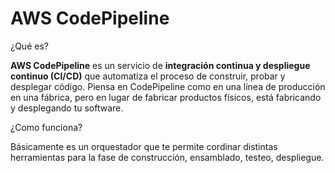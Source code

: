 # AWS CodePipeline

¿Qué es?

**AWS CodePipeline** es un servicio de **integración continua y despliegue continuo (CI/CD)** que automatiza el proceso de construir, probar y desplegar código. Piensa en CodePipeline como en una línea de producción en una fábrica, pero en lugar de fabricar productos físicos, está fabricando y desplegando tu software.

¿Como funciona?

Básicamente es un orquestador que te permite cordinar distintas herramientas para la fase de construcción, ensamblado, testeo, despliegue.